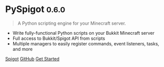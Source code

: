 # PySpigot <small>0.6.0</small>

> A Python scripting engine for your Minecraft server.

- Write fully-functional Python scripts on your Bukkit Minecraft server
- Full access to Bukkit/Spigot API from scripts
- Multiple managers to easily register commands, event listeners, tasks, and more

[Spigot](https://www.spigotmc.org/resources/pyspigot.111006/)
[GitHub](https://github.com/magicmq/PySpigot)
[Get Started](#pyspigot)